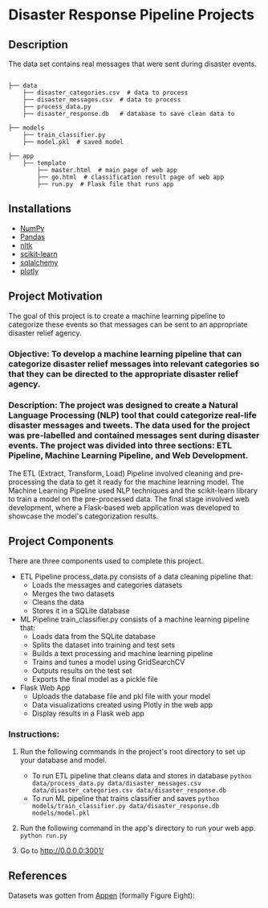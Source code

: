 # Disaster Response Pipeline Projects

## Description 
The data set contains real messages that were sent during disaster events. 
```

├── data 
    ├── disaster_categories.csv  # data to process 
    ├── disaster_messages.csv  # data to process
    ├── process_data.py
    ├── disaster_response.db   # database to save clean data to

├── models
    ├── train_classifier.py
    ├── model.pkl  # saved model 

├── app
    ├── template
        ├── master.html  # main page of web app
        ├── go.html  # classification result page of web app
        ├── run.py  # Flask file that runs app

```

## Installations


-   [NumPy](http://www.numpy.org/)
-   [Pandas](http://pandas.pydata.org/)
-   [nltk](https://www.nltk.org/)
-   [scikit-learn](http://scikit-learn.org/stable/)
-   [sqlalchemy](https://www.sqlalchemy.org/)
-   [plotly](https://plotly.com/)

## Project Motivation
The goal of this project is to create a machine learning pipeline to categorize these events so that messages can be sent to an appropriate disaster relief agency.

### Objective: To develop a machine learning pipeline that can categorize disaster relief messages into relevant categories so that they can be directed to the appropriate disaster relief agency.

### Description: The project was designed to create a Natural Language Processing (NLP) tool that could categorize real-life disaster messages and tweets. The data used for the project was pre-labelled and contained messages sent during disaster events. The project was divided into three sections: ETL Pipeline, Machine Learning Pipeline, and Web Development.

The ETL (Extract, Transform, Load) Pipeline involved cleaning and pre-processing the data to get it ready for the machine learning model. The Machine Learning Pipeline used NLP techniques and the scikit-learn library to train a model on the pre-processed data. The final stage involved web development, where a Flask-based web application was developed to showcase the model's categorization results.

## Project Components
There are three components used to complete this project.

- ETL Pipeline
    process_data.py consists of a data cleaning pipeline that:
    - Loads the messages and categories datasets
    - Merges the two datasets
    - Cleans the data
    - Stores it in a SQLite database
- ML Pipeline
   train_classifier.py consists of a machine learning pipeline that:
   - Loads data from the SQLite database
   - Splits the dataset into training and test sets
   - Builds a text processing and machine learning pipeline
   - Trains and tunes a model using GridSearchCV
   - Outputs results on the test set
   - Exports the final model as a pickle file
- Flask Web App
   - Uploads the database file and pkl file with your model
   - Data visualizations created using Plotly in the web app
   - Display results in a Flask web app
   
### Instructions:
1. Run the following commands in the project's root directory to set up your database and model.

    - To run ETL pipeline that cleans data and stores in database
        `python data/process_data.py data/disaster_messages.csv data/disaster_categories.csv data/disaster_response.db`
    - To run ML pipeline that trains classifier and saves
        `python models/train_classifier.py data/disaster_response.db models/model.pkl`

2. Run the following command in the app's directory to run your web app.
    `python run.py`

3. Go to http://0.0.0.0:3001/


## References
Datasets was gotten from [Appen](https://appen.com/datasets/combined-disaster-response-data/) (formally Figure Eight):
